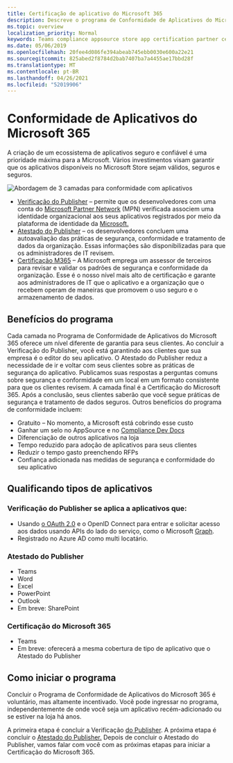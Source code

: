 ```yaml
---
title: Certificação de aplicativo do Microsoft 365
description: Descreve o programa de Conformidade de Aplicativos do Microsoft 365 a partir de aplicativos da loja
ms.topic: overview
localization_priority: Normal
keywords: Teams compliance appsource store app certification partner center
ms.date: 05/06/2019
ms.openlocfilehash: 20fee4d086fe394abeab745ebb0030e600a22e21
ms.sourcegitcommit: 825abed2f8784d2bab7407ba7a4455ae17bbd28f
ms.translationtype: MT
ms.contentlocale: pt-BR
ms.lasthandoff: 04/26/2021
ms.locfileid: "52019906"
---
```

# <a name="microsoft-365-app-compliance"></a>Conformidade de Aplicativos do Microsoft 365 

A criação de um ecossistema de aplicativos seguro e confiável é uma prioridade máxima para a Microsoft. Vários investimentos visam garantir que os aplicativos disponíveis no Microsoft Store sejam válidos, seguros e seguros. 

  ![Abordagem de 3 camadas para conformidade com aplicativos](../../../../assets/images/Three_Tiers.png) 

-   [Verificação do Publisher](https://docs.microsoft.com/azure/active-directory/develop/publisher-verification-overview) – permite que os desenvolvedores com uma conta do [Microsoft Partner Network](https://partner.microsoft.com/membership) (MPN) verificada associem uma identidade organizacional aos seus aplicativos registrados por meio da plataforma de identidade da [Microsoft.](https://docs.microsoft.com/azure/active-directory/develop/)
-   [Atestado do Publisher](https://docs.microsoft.com/microsoft-365-app-certification/docs/enterprise-app-attestation-guide) – os desenvolvedores concluem uma autoavaliação das práticas de segurança, conformidade e tratamento de dados da organização. Essas informações são disponibilizadas para que os administradores de IT revisem. 
-   [Certificação M365](https://docs.microsoft.com/microsoft-365-app-certification/docs/enterprise-app-certification-guide) – A Microsoft emprega um assessor de terceiros para revisar e validar os padrões de segurança e conformidade da organização. Esse é o nosso nível mais alto de certificação e garante aos administradores de IT que o aplicativo e a organização que o recebem operam de maneiras que promovem o uso seguro e o armazenamento de dados.


## <a name="program-benefits"></a>Benefícios do programa

Cada camada no Programa de Conformidade de Aplicativos do Microsoft 365 oferece um nível diferente de garantia para seus clientes. Ao concluir a Verificação do Publisher, você está garantindo aos clientes que sua empresa é o editor do seu aplicativo. O Atestado do Publisher reduz a necessidade de ir e voltar com seus clientes sobre as práticas de segurança do aplicativo. Publicamos suas respostas a perguntas comuns sobre segurança e conformidade em um local em um formato consistente para que os clientes revisem. A camada final é a Certificação do Microsoft 365. Após a conclusão, seus clientes saberão que você segue práticas de segurança e tratamento de dados seguros. Outros benefícios do programa de conformidade incluem:
-   Gratuito – No momento, a Microsoft está cobrindo esse custo
-   Ganhar um selo no AppSource e no [Compliance Dev Docs](https://docs.microsoft.com/microsoft-365-app-certification/teams/teams-apps)
-   Diferenciação de outros aplicativos na loja
-   Tempo reduzido para adoção de aplicativos para seus clientes
-   Reduzir o tempo gasto preenchendo RFPs
-   Confiança adicionada nas medidas de segurança e conformidade do seu aplicativo

## <a name="qualifying-application-types"></a>Qualificando tipos de aplicativos 
### <a name="publisher-verification-applies-to-apps-which"></a>Verificação do Publisher se aplica a aplicativos que: 
- Usando [o OAuth 2.0](https://docs.microsoft.com/azure/active-directory/develop/active-directory-v2-protocols) e o OpenID Connect para entrar e solicitar acesso aos dados usando APIs do lado do serviço, como o Microsoft [Graph](https://developer.microsoft.com/graph/). 
- Registrado no Azure AD como multi locatário. 

### <a name="publisher-attestation"></a>Atestado do Publisher
-   Teams
-   Word
-   Excel
-   PowerPoint
-   Outlook
- Em breve: SharePoint

### <a name="microsoft-365-certification"></a>Certificação do Microsoft 365
-   Teams
-   Em breve: oferecerá a mesma cobertura de tipo de aplicativo que o Atestado do Publisher

## <a name="how-to-start-the-program"></a>Como iniciar o programa

Concluir o Programa de Conformidade de Aplicativos do Microsoft 365 é voluntário, mas altamente incentivado. Você pode ingressar no programa, independentemente de onde você seja um aplicativo recém-adicionado ou se estiver na loja há anos. 

A primeira etapa é concluir a Verificação [do Publisher](https://docs.microsoft.com/azure/active-directory/develop/publisher-verification-overview). A próxima etapa é concluir o [Atestado do Publisher.](https://docs.microsoft.com/microsoft-365-app-certification/docs/attestation) Depois de concluir o Atestado do Publisher, vamos falar com você com as próximas etapas para iniciar a Certificação do Microsoft 365.
